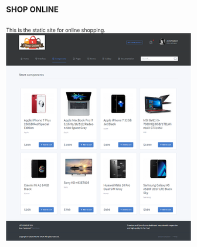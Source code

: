 ## SHOP ONLINE
<br>
This is the static site for online shopping.
<img src="https://github.com/deepakshikalra/deepakshikalra.github.io/blob/master/ss.png"/>